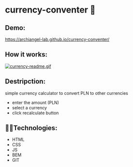 # currency-conventer :money_with_wings:


## Demo:
https://archiangel-lab.github.io/currency-conventer/

## How it works:
[![currency-readme.gif](https://i.postimg.cc/2S7QM9ks/currency-readme.gif)](https://postimg.cc/nXM9QkQ2)


## Destripction:
simple currency calculator to convert PLN to other currencies
- enter the amount (PLN)
- select a currency
- click recalculate button

## 👩‍💻Technologies:
- HTML
- CSS
- JS
- BEM
- GIT
